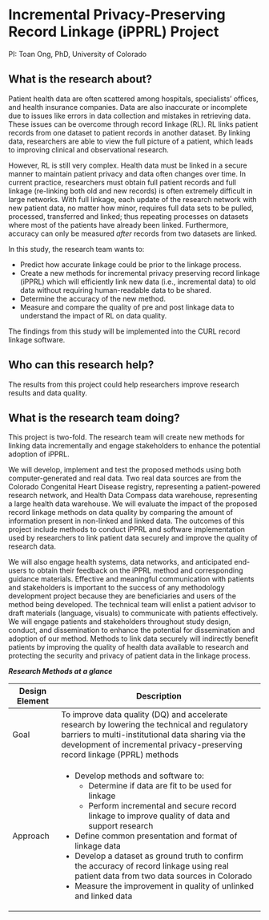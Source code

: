 # Incremental Privacy-Preserving Record Linkage (iPPRL) Project

PI: Toan Ong, PhD, University of Colorado

## What is the research about? 

Patient health data are often scattered among hospitals, specialists’ offices, and health insurance companies. Data are also inaccurate or incomplete due to issues like errors in data collection and mistakes in retrieving data. These issues can be overcome through record linkage (RL). RL links patient records from one dataset to patient records in another dataset. By linking data, researchers are able to view the full picture of a patient, which leads to improving clinical and observational research. 

However, RL is still very complex. Health data must be linked in a secure manner to maintain patient privacy and data often changes over time. In current practice, researchers must obtain full patient records and full linkage (re-linking both old and new records) is often extremely difficult in large networks. With full linkage, each update of the research network with new patient data, no matter how minor, requires full data sets to be pulled, processed, transferred and linked; thus repeating processes on datasets where most of the patients have already been linked. Furthermore, accuracy can only be measured *after* records from two datasets are linked.

In this study, the research team wants to:

* Predict how accurate linkage could be prior to the linkage process.
* Create a new methods for incremental privacy preserving record linkage (iPPRL) which will efficiently link new data (i.e., incremental data) to old data without requiring human-readable data to be shared.
* Determine the accuracy of the new method.
* Measure and compare the quality of pre and post linkage data to understand the impact of RL on data quality.

The findings from this study will be implemented into the CURL record linkage software.

## Who can this research help?

The results from this project could help researchers improve research results and data quality.

## What is the research team doing?

This project is two-fold. The research team will create new methods for linking data incrementally and engage stakeholders to enhance the potential adoption of iPPRL. 

We will develop, implement and test the proposed methods using both computer-generated and real data. Two real data sources are from the Colorado Congenital Heart Disease registry, representing a patient-powered research network, and Health Data Compass data warehouse, representing a large health data warehouse. We will evaluate the impact of the proposed record linkage methods on data quality by comparing the amount of information present in non-linked and linked data. The outcomes of this project include methods to conduct iPPRL and software implementation used by researchers to link patient data securely and improve the quality of research data. 

We will also engage health systems, data networks, and anticipated end-users to obtain their feedback on the iPPRL method and corresponding guidance materials. Effective and meaningful communication with patients and stakeholders is important to the success of any methodology development project because they are beneficiaries and users of the method being developed.  The technical team will enlist a patient advisor to draft materials (language, visuals) to communicate with patients effectively. We will engage patients and stakeholders throughout study design, conduct, and dissemination to enhance the potential for dissemination and adoption of our method. Methods to link data securely will indirectly benefit patients by improving the quality of health data available to research and protecting the security and privacy of patient data in the linkage process. 

***Research Methods at a glance***

Design Element  | Description
------------- 	| -------------
Goal  				| To improve data quality (DQ) and accelerate research by lowering the technical and regulatory barriers to multi-institutional data sharing via the development of incremental privacy-preserving record linkage (PPRL) methods
Approach  |	<ul><li>Develop methods and software to: <ul><li>Determine if data are fit to be used for linkage</li><li>Perform incremental and secure record linkage to improve quality of data and support research</li></ul></li><li>Define common presentation and format of linkage data</li><li>Develop a dataset as ground truth to confirm the accuracy of record linkage using real patient data from two data sources in Colorado</li><li>Measure the improvement in quality of unlinked and linked data</li></ul>
